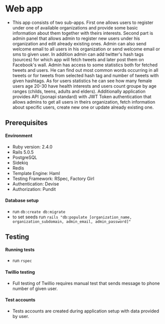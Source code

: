 # Web app

* This app consists of two sub-apps. First one allows users to register under one of available organizations and provide some basic information about them together with theirs interests.
Second part is admin panel that allows admin to register new users under his organization and edit already existing ones. Admin can also send welcome email to all users in his organization or send welcome email or sms to given user.
In addition admin can add twitter's hash tags (sources) for which app will fetch tweets and later post them on Facebook's wall.
Admin has access to some statistics both for fetched tweets and users. He can find out most common words occurring in all tweets or for tweets from selected hash tag and number of tweets with given hashtags. As for users statistics he can see how many female users age 20-30 have health interests and users count groupe by age ranges (childs, teens, adults and elders).
Additionally application provides API (jsonapi standard) with JWT Token authentication that allows admins to get all users in theirs organization, fetch information about specific users, create new one or update already existing one.
## Prerequisites

#### Environment

* Ruby version: 2.4.0
* Rails 5.0.5
* PostgreSQL
* Sidekiq
* Redis
* Template Engine: Haml
* Testing Framework: RSpec, Factory Girl
* Authentication: Devise
* Authorization: Pundit

#### Database setup

* run `db:create db:migrate`
* to set seeds run `rails "db:populate [organization_name, organization_subdomain, admin_email, admin_password]"`

## Testing

#### Running tests

* run `rspec`

#### Twillio testing

* Full testing of Twillio requires manual test that sends message to phone number of given user.

#### Test accounts

* Tests accounts are created during application setup with data provided by user.
